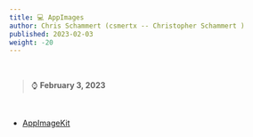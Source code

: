 ```yaml
---
title: 💻 AppImages
author: Chris Schammert (csmertx -- Christopher Schammert )
published: 2023-02-03
weight: -20
---
```


<!-- The content of this website was written by Christopher Schammert aka Chris Schammert -->

<br />

> ⌚ <b>February 3, 2023</b>

<br />

- [AppImageKit](https://github.com/AppImage/AppImageKit)